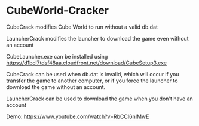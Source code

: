 # CubeWorld-Cracker
CubeCrack modifies Cube World to run without a valid db.dat

LauncherCrack modifies the launcher to download the game even without an account

CubeLauncher.exe can be installed using https://d1bcl7tdsf48aa.cloudfront.net/download/CubeSetup3.exe

CubeCrack can be used when db.dat is invalid, which will occur if you transfer the game to another computer, or if you force the launcher to download the game without an account.

LauncherCrack can be used to download the game when you don't have an account

Demo: https://www.youtube.com/watch?v=RbCCI6nIMwE
